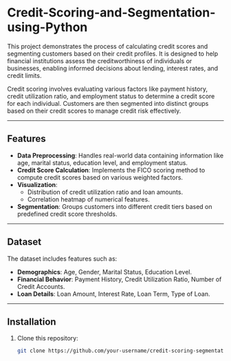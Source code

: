 # Credit-Scoring-and-Segmentation-using-Python
This project demonstrates the process of calculating credit scores and segmenting customers based on their credit profiles. It is designed to help financial institutions assess the creditworthiness of individuals or businesses, enabling informed decisions about lending, interest rates, and credit limits.


Credit scoring involves evaluating various factors like payment history, credit utilization ratio, and employment status to determine a credit score for each individual. Customers are then segmented into distinct groups based on their credit scores to manage credit risk effectively.

---

## Features
- **Data Preprocessing**: Handles real-world data containing information like age, marital status, education level, and employment status.
- **Credit Score Calculation**: Implements the FICO scoring method to compute credit scores based on various weighted factors.
- **Visualization**:
  - Distribution of credit utilization ratio and loan amounts.
  - Correlation heatmap of numerical features.
- **Segmentation**: Groups customers into different credit tiers based on predefined credit score thresholds.

---

## Dataset
The dataset includes features such as:
- **Demographics**: Age, Gender, Marital Status, Education Level.
- **Financial Behavior**: Payment History, Credit Utilization Ratio, Number of Credit Accounts.
- **Loan Details**: Loan Amount, Interest Rate, Loan Term, Type of Loan.

---

## Installation
1. Clone this repository:
   ```bash
   git clone https://github.com/your-username/credit-scoring-segmentation.git
